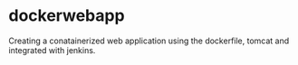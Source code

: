 # dockerwebapp
Creating a conatainerized web application using the dockerfile, tomcat and integrated with jenkins.
